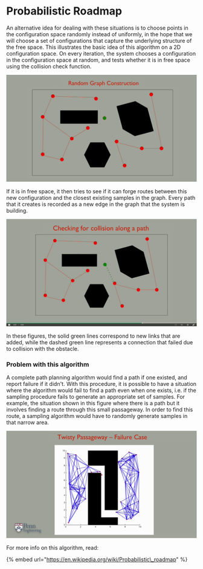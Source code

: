 # Probabilistic Roadmap

An alternative idea for dealing with these situations is to choose points in the configuration space randomly instead of uniformly, in the hope that we will choose a set of configurations that capture the underlying structure of the free space. This illustrates the basic idea of this algorithm on a 2D configuration space. On every iteration, the system chooses a configuration in the configuration space at random, and tests whether it is in free space using the collision check function.

![](../../.gitbook/assets/visibility2.png)

If it is in free space, it then tries to see if it can forge routes between this new configuration and the closest existing samples in the graph. Every path that it creates is recorded as a new edge in the graph that the system is building.

![](../../.gitbook/assets/probablistic.png)

In these figures, the solid green lines correspond to new links that are added, while the dashed green line represents a connection that failed due to collision with the obstacle.

### Problem with this algorithm

A complete path planning algorithm would find a path if one existed, and report failure if it didn't. With this procedure, it is possible to have a situation where the algorithm would fail to find a path even when one exists, i.e. if the sampling procedure fails to generate an appropriate set of samples. For example, the situation shown in this figure where there is a path but it involves finding a route through this small passageway. In order to find this route, a sampling algorithm would have to randomly generate samples in that narrow area.

![](../../.gitbook/assets/probablistic2.png)

For more info on this algorithm, read:

{% embed url="https://en.wikipedia.org/wiki/Probabilistic\_roadmap" %}

